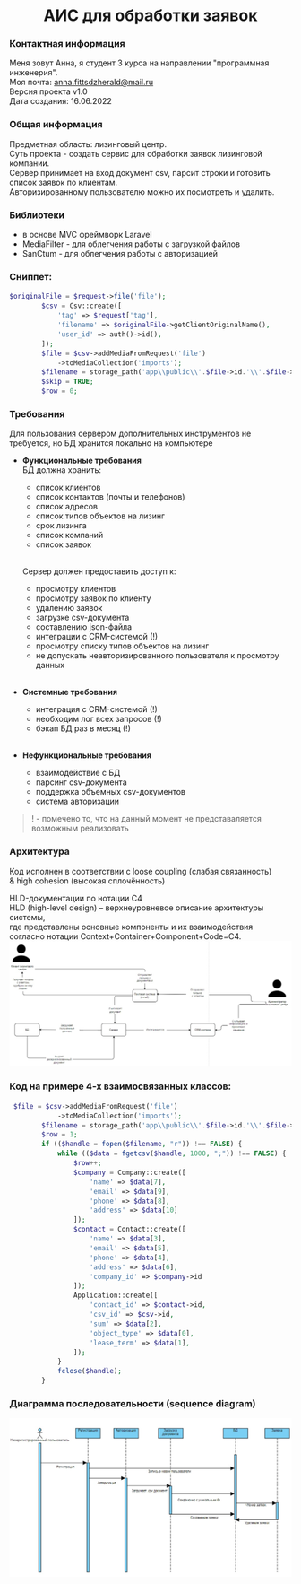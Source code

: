 <h1 align="center">АИС для обработки заявок</h1>

### Контактная информация
Меня зовут Анна, я студент 3 курса на направлении "программная инженерия".
<br/>Моя почта: anna.fittsdzherald@mail.ru
<br/>Версия проекта v1.0
<br/>Дата создания: 16.06.2022

### Общая информация
Предметная область: лизинговый центр.
<br/>Суть проекта - создать сервис для обработки заявок лизинговой компании.
<br/>Сервер принимает на вход документ csv, парсит строки и готовить список заявок по клиентам.
<br/> Авторизированному пользователю можно их посмотреть и удалить.

### Библиотеки
- в основе MVC фреймворк Laravel
- MediaFilter - для облегчения работы с загрузкой файлов
- SanCtum - для облегчения работы с авторизацией

### Сниппет:
```php
$originalFile = $request->file('file');
        $csv = Csv::create([
            'tag' => $request['tag'],
            'filename' => $originalFile->getClientOriginalName(),
            'user_id' => auth()->id(),
        ]);
        $file = $csv->addMediaFromRequest('file')
            ->toMediaCollection('imports');
        $filename = storage_path('app\\public\\'.$file->id.'\\'.$file->file_name);
        $skip = TRUE;
        $row = 0;
```

### Требования
Для пользования сервером дополнительных инструментов не требуется, но БД хранится локально на компьютере

- **Функциональные требования**
  <br/>БД должна хранить:
    - список клиентов
    - список контактов (почты и телефонов)
    - список адресов
    - список типов объектов на лизинг
    - срок лизинга
    - список компаний
    - список заявок

  <br/>Сервер должен предоставить доступ к:
  - просмотру клиентов
  - просмотру заявок по клиенту
  - удалению заявок
  - загрузке csv-документа
  - составлению json-файла
  - интеграции с CRM-системой (!)
  - просмотру списку типов объектов на лизинг
  - не допускать неавторизированного пользователя к просмотру данных
    <br/><br/>
- **Системные требования**
    - интеграция с CRM-системой (!)
    - необходим лог всех запросов (!)
    - бэкап БД раз в месяц (!)
      <br/><br/>
- **Нефункциональные требования**
    - взаимодействие с БД
    - парсинг csv-документа
    - поддержка объемных csv-документов
    - система авторизации

> ! - помечено то, что на данный момент не представаляется возможным реализовать

### Архитектура
Код исполнен в соответствии с loose coupling (слабая связанность)
<br/>& high cohesion (высокая сплочённость)

HLD-документации по нотации C4
<br/>HLD (high-level design) – верхнеуровневое описание архитектуры системы,
<br/>где представлены основные компоненты и их взаимодействия
<br/>согласно нотации Context+Container+Component+Code=С4.
![alt text](https://github.com/Anna228322/PHP_SemesterWork/blob/master/readme_img_1.jpg?raw=true)
### Код на примере 4-х взаимосвязанных классов:
```php
 $file = $csv->addMediaFromRequest('file')
            ->toMediaCollection('imports');
        $filename = storage_path('app\\public\\'.$file->id.'\\'.$file->file_name);
        $row = 1;
        if (($handle = fopen($filename, "r")) !== FALSE) {
            while (($data = fgetcsv($handle, 1000, ";")) !== FALSE) {
                $row++;
                $company = Company::create([
                    'name' => $data[7],
                    'email' => $data[9],
                    'phone' => $data[8],
                    'address' => $data[10]
                ]);
                $contact = Contact::create([
                    'name' => $data[3],
                    'email' => $data[5],
                    'phone' => $data[4],
                    'address' => $data[6],
                    'company_id' => $company->id
                ]);
                Application::create([
                    'contact_id' => $contact->id,
                    'csv_id' => $csv->id,
                    'sum' => $data[2],
                    'object_type' => $data[0],
                    'lease_term' => $data[1],
                ]);
            }
            fclose($handle);
        }
```

### Диаграмма последовательности (sequence diagram)

![alt text](https://github.com/Anna228322/PHP_SemesterWork/blob/master/readme_img_0.jpg?raw=true)
